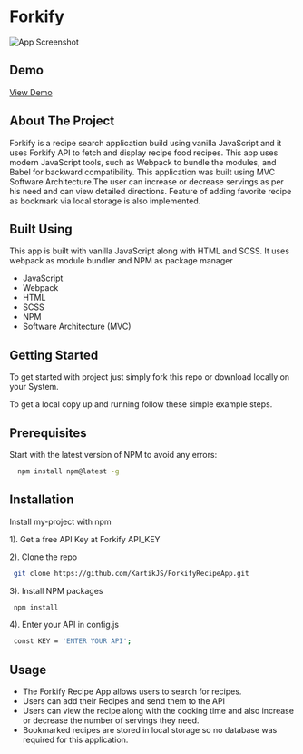 # Forkify

![App Screenshot](https://kartikjs.netlify.app/assets/img/forkify.png)

## Demo

[View Demo](https://forkify-recipe-demo.netlify.app/)

## About The Project

Forkify is a recipe search application build using
vanilla JavaScript and it uses Forkify API
to fetch and display recipe food recipes. This app uses modern
JavaScript tools, such as Webpack to bundle the
modules, and Babel for backward compatibility. This application
was built using MVC Software Architecture.The user can increase or decrease servings
as per his need and can view detailed directions.
Feature of adding favorite recipe as bookmark
via local storage is also implemented.

## Built Using

This app is built with vanilla JavaScript along with HTML and SCSS.
It uses webpack as module bundler and NPM as package manager

- JavaScript
- Webpack
- HTML
- SCSS
- NPM
- Software Architecture (MVC)

## Getting Started

To get started with project just simply fork this repo or download locally on your System.

To get a local copy up and running follow these simple example steps.

## Prerequisites

Start with the latest version of NPM to avoid any errors:

```bash
  npm install npm@latest -g
```

## Installation

Install my-project with npm

1). Get a free API Key at Forkify API_KEY

2). Clone the repo

```bash
 git clone https://github.com/KartikJS/ForkifyRecipeApp.git
```

3). Install NPM packages

```bash
 npm install
```

4). Enter your API in config.js

```bash
 const KEY = 'ENTER YOUR API';
```

## Usage

- The Forkify Recipe App allows users to search for recipes.
- Users can add their Recipes and send them to the API
- Users can view the recipe along with the cooking time and also increase or decrease the number of servings they need.
- Bookmarked recipes are stored in local storage so no database was required for this application.
